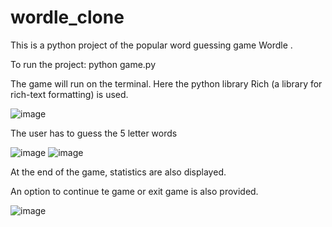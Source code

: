 # wordle_clone

This is a python project of the popular word guessing game Wordle .

To run the project:
python game.py

The game will run on the terminal.
Here the python library Rich (a library for rich-text formatting) is used. 

![image](https://user-images.githubusercontent.com/56534338/167662276-01ace070-597b-4505-bc6d-dcd404de6573.png)

The user has to guess the 5 letter words

![image](https://user-images.githubusercontent.com/56534338/167663707-cde24c09-542b-44bc-a5e7-f8121bdc6705.png)
![image](https://user-images.githubusercontent.com/56534338/167663944-7eec069a-f437-4b39-8452-c4fbab3548da.png)

At the end of the game, statistics are also displayed.

An option to continue te game or exit game is also provided.

![image](https://user-images.githubusercontent.com/56534338/167665200-47ed147c-e729-4301-b1c4-1c7226ccc57f.png)





